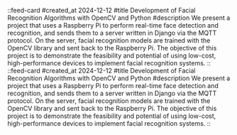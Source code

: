 ::feed-card
#created_at
2024-12-12
#title
Development of Facial Recognition Algorithms with OpenCV and Python
#description
We present a project that uses a Raspberry Pi to perform real-time face detection and recognition, and sends them to a server written in Django via the MQTT protocol. On the server, facial recognition models are trained with the OpenCV library and sent back to the Raspberry Pi. The objective of this project is to demonstrate the feasibility and potential of using low-cost, high-performance devices to implement facial recognition systems.
::
::feed-card
#created_at
2024-12-12
#title
Development of Facial Recognition Algorithms with OpenCV and Python
#description
We present a project that uses a Raspberry Pi to perform real-time face detection and recognition, and sends them to a server written in Django via the MQTT protocol. On the server, facial recognition models are trained with the OpenCV library and sent back to the Raspberry Pi. The objective of this project is to demonstrate the feasibility and potential of using low-cost, high-performance devices to implement facial recognition systems.
::